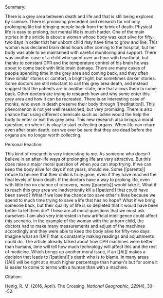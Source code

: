 Summary:

There is a grey area between death and life and that is still being explored by science. There is promising precedent and research for not only prolonging life but bringing people back from the brink of death. Physical life is easy to prolong, but mental life is much harder. One of the main stories in the article is about a woman whose body was kept alive for fifty-two days in order that her unborn child may have time to grow and live. This woman was declared brain dead hours after coming to the hospital, but her body was able to be maintained with careful monitoring and support. There was another case of a child who spent over an hour with heartbeat, but thanks to constant CPR and the temperature control of his brain he was about to come back with little brain damage. There are many cases of people spending time in the grey area and coming back, and they often have similar stories or comfort, a bright light, but sometimes darker stories. Some doctors are still reluctant to call this grey area death, and instead suggest that the patients are in another state, one that allows them to come back. Other doctors are trying to research how and why some enter this grey area and how it can be recreated. There is an interesting case of monks, who even in death preserve their body through [[meditation]]. This phenomenon is not yet well researched, but very promising. There is also chance that using different chemicals such as iodine would the help the body to enter or exit this grey area. This new research also brings a moral question, on when it is okay to start collecting organs. When life can return even after brain death, can we ever be sure that they are dead before the organs are no longer worth collecting.

Personal Reaction:

This kind of research is very interesting to me. As someone who doesn't believe in an after-life ways of prolonging life are very attractive. But this does raise a major moral question of when you can stop trying. If we can keep the body alive for days if not years, should we. Some [[parents]] refuse to believe that their child is truly gone, even if they have reached the final levels of brain death. If the doctors have a way to prolong life, even with little too no chance of recovery, many [[parents]] would take it. What if to reach this grey area we inadvertently kill a [[patient]] that could have been saved? What if we lose the chance too save other's lives because we spend to much time trying to save a life that has no hope? What if we bring someone back, but their quality of life is so depleted that it would have been better to let them die? These are all moral questions that we must ask ourselves. I am also very interested in how artificial intelligence could affect this scenario. In the example of the woman with the unborn child, the doctors had to make many measurements and adjust of the machines accordingly and they were able to keep the body alive for fifty-two days. Imagine what an [[AI]] that is constantly making readings and adjustments could do. The article already talked about how CPR machines were better than humans, time will tell how much technology will affect this and the rest of medicine. Which brings up another moral issue, if an [[AI]] makes a decision that leads to [[patient]]'s death who is to blame. In many areas [[AI]] will be right at a much higher percentage than human's but for some it is easier to come to terms with a human than with a machine.

Citation:

Henig, R. M. (2016, April). The Crossing. *National Geographic*, *229*(4), 30--52.
